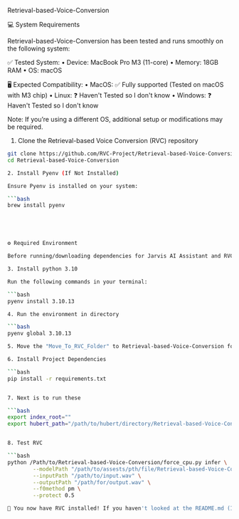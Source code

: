 Retrieval-based-Voice-Conversion


💻 System Requirements

Retrieval-based-Voice-Conversion has been tested and runs smoothly on the following system:

✅ Tested System:
• Device: MacBook Pro M3 (11-core)
• Memory: 18GB RAM
• OS: macOS

🖥️ Expected Compatibility:
• MacOS: ✅ Fully supported (Tested on macOS with M3 chip)
• Linux: ❓ Haven't Tested so I don't know
• Windows: ❓ Haven't Tested so I don't know

Note: If you’re using a different OS, additional setup or modifications may be required.



1. Clone the Retrieval-based Voice Conversion (RVC) repository

```bash
git clone https://github.com/RVC-Project/Retrieval-based-Voice-Conversion.git
cd Retrieval-based-Voice-Conversion

2. Install Pyenv (If Not Installed)

Ensure Pyenv is installed on your system:

```bash
brew install pyenv





⚙️ Required Environment

Before running/downloading dependencies for Jarvis AI Assistant and RVC, set up the correct environment.

3. Install python 3.10

Run the following commands in your terminal:

```bash
pyenv install 3.10.13

4. Run the environment in directory

```bash
pyenv global 3.10.13

5. Move the "Move_To_RVC_Folder" to Retrieval-based-Voice-Conversion folder then open the folder up and then move assests folder (Folder is in Assistant), RVC_requirements.txt, and force_cpu.py out of the folder and into Retrieval-based-Voice-Conversion

6. Install Project Dependencies

```bash
pip install -r requirements.txt


7. Next is to run these

```bash
export index_root=""
export hubert_path="/path/to/hubert/directory/Retrieval-based-Voice-Conversion/assets/hubert/hubert_base.pt"


8. Test RVC

```bash
python /Path/to/Retrieval-based-Voice-Conversion/force_cpu.py infer \
        --modelPath "/path/to/assests/pth/file/Retrieval-based-Voice-Conversion/assets/pretrained/Jarvis/Jarvis.pth" \
        --inputPath "/path/to/input.wav" \
        --outputPath "/path/for/output.wav" \
        --f0method pm \
        --protect 0.5

🚀 You now have RVC installed! If you haven't looked at the README.md (In Assistant folder), please do for next steps!



